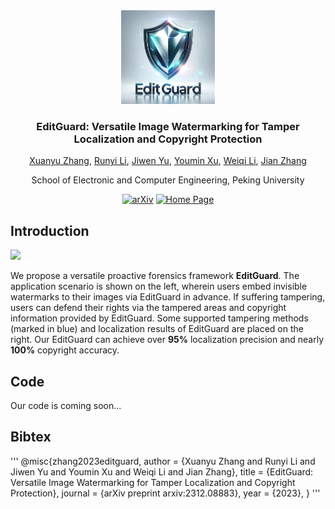 <div align="center">
<img src="./asserts/Logo.png" alt="Image Alt Text" width="150" height="150">
<h3> EditGuard: Versatile Image Watermarking for Tamper Localization and Copyright Protection </h3>
  
[Xuanyu Zhang](https://villa.jianzhang.tech/people/xuanyu-zhang-%E5%BC%A0%E8%BD%A9%E5%AE%87/), [Runyi Li](https://villa.jianzhang.tech/people/runyi-li-%E6%9D%8E%E6%B6%A6%E4%B8%80/), [Jiwen Yu](https://vvictoryuki.github.io/website/), [Youmin Xu](https://zirconium2159.github.io/), [Weiqi Li](https://villa.jianzhang.tech/people/weiqi-li-%E6%9D%8E%E7%8E%AE%E7%90%A6/), [Jian Zhang](https://jianzhang.tech/)

School of Electronic and Computer Engineering, Peking University

[![arXiv](https://img.shields.io/badge/arXiv-<Paper>-<COLOR>.svg)](https://arxiv.org/pdf/2312.08883.pdf)
[![Home Page](https://img.shields.io/badge/Project_Page-<Website>-blue.svg)](https://xuanyuzhang21.github.io/project/editguard/)

</div>

## Introduction

![](./asserts/intro.png)

We propose a versatile proactive forensics framework **EditGuard**. The application scenario is shown on the left, wherein users embed invisible watermarks to their images via EditGuard in advance. If suffering tampering, users can defend their rights via the tampered areas and copyright information provided by EditGuard. Some supported tampering methods (marked in blue) and localization results of EditGuard are placed on the right. Our EditGuard can achieve over **95\%** localization precision and nearly **100\%** copyright accuracy.

## Code

Our code is coming soon...

## Bibtex
'''
@misc{zhang2023editguard,
  author    = {Xuanyu Zhang and Runyi Li and Jiwen Yu and Youmin Xu and Weiqi Li and Jian Zhang},
  title     = {EditGuard: Versatile Image Watermarking for Tamper Localization and Copyright Protection},
  journal   = {arXiv preprint arxiv:2312.08883},
  year      = {2023},
}
'''
